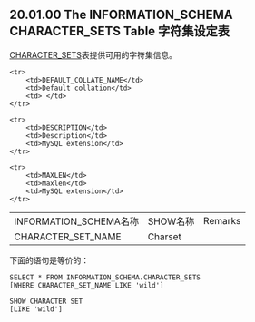 ## 20.01.00 The INFORMATION_SCHEMA CHARACTER_SETS Table 字符集设定表

[CHARACTER_SETS](./20.01.00_The_INFORMATION_SCHEMA_CHARACTER_SETS_Table.md)表提供可用的字符集信息。

<table>
    <tr>
        <td>INFORMATION_SCHEMA名称</td>
		<td>SHOW名称</td>
		<td>Remarks</td>
    </tr>    
	<tr>
        <td>CHARACTER_SET_NAME</td>
		<td>Charset</td>
		<td> </td>
    </tr>
	    
	<tr>
        <td>DEFAULT_COLLATE_NAME</td>
		<td>Default collation</td>
		<td> </td>
    </tr>

	<tr>
        <td>DESCRIPTION</td>
		<td>Description</td>
		<td>MySQL extension</td>
    </tr>

    <tr>
        <td>MAXLEN</td>
		<td>Maxlen</td>
		<td>MySQL extension</td>
    </tr>
</table>


下面的语句是等价的：

	SELECT * FROM INFORMATION_SCHEMA.CHARACTER_SETS
	[WHERE CHARACTER_SET_NAME LIKE 'wild']

	SHOW CHARACTER SET
	[LIKE 'wild']
